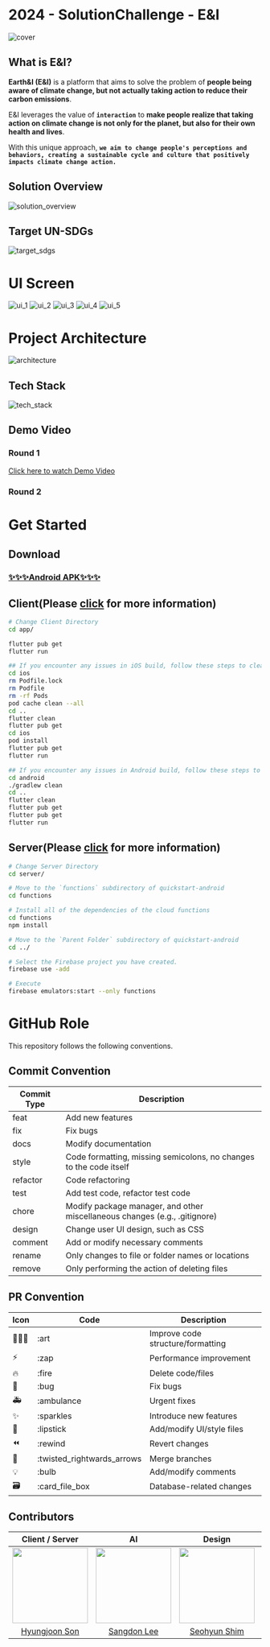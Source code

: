# 2024 - SolutionChallenge - E&I

<img src="https://github.com/GDSC-DGU/2024-SolutionChallenge-EarthAndI/assets/59119468/73cd541e-80ac-445c-8e76-85d70be7998d" alt="cover"/>

## What is E&I?

**Earth&I (E&I)** is a platform that aims to solve the problem of **people being aware of climate change, but not actually taking action to reduce their carbon emissions**.

E&I leverages the value of **`interaction`** to **make people realize that taking action on climate change is not only for the planet, but also for their own health and lives**.

With this unique approach, **`we aim to change people's perceptions and behaviors, creating a sustainable cycle and culture that positively impacts climate change action.`**

## Solution Overview

<img src="https://github.com/GDSC-DGU/2024-SolutionChallenge-EarthAndI/assets/59119468/fd06c192-5d07-4fce-b84e-15290dc2364c" alt="solution_overview"/>

## Target UN-SDGs

<img src="https://github.com/GDSC-DGU/2024-SolutionChallenge-EarthAndI/assets/59119468/48b420ab-85b1-4d75-96ef-f1dbc0cf1d21" alt="target_sdgs"/>

# UI Screen

<img src="https://github.com/GDSC-DGU/2024-SolutionChallenge-EarthAndI/assets/59119468/9ee3eafb-4e53-44e2-9edc-7b332c796a06" alt="ui_1"/>
<img src="https://github.com/GDSC-DGU/2024-SolutionChallenge-EarthAndI/assets/59119468/8babe729-f2be-4d78-b88d-ed9a9e3a8bec" alt="ui_2"/>
<img src="https://github.com/GDSC-DGU/2024-SolutionChallenge-EarthAndI/assets/59119468/9954e88b-e557-406c-a941-d291f3b3d91d" alt="ui_3"/>
<img src="https://github.com/GDSC-DGU/2024-SolutionChallenge-EarthAndI/assets/59119468/4f52b3e3-7840-476d-a247-f02b0d83497e" alt="ui_4"/>
<img src="https://github.com/GDSC-DGU/2024-SolutionChallenge-EarthAndI/assets/59119468/337c6538-090c-4329-aa31-a104a5fa88f7" alt="ui_5"/>

# Project Architecture

<img src="https://github.com/GDSC-DGU/2024-SolutionChallenge-EarthAndI/assets/59119468/254a7baa-dd20-474e-a14c-47d019236bfb" alt="architecture"/>

## Tech Stack

<img src="https://github.com/GDSC-DGU/2024-SolutionChallenge-EarthAndI/assets/59119468/56931d7d-d1e6-450b-b1d7-986ea132b739" alt="tech_stack"/>

## Demo Video

### Round 1

[Click here to watch Demo Video](https://www.youtube.com/watch?v=rcZhUAFW9DA)

### Round 2

<!-- Round 2 Youtube URL -->

# Get Started

## Download

### [✨✨✨Android APK✨✨✨](https://drive.google.com/file/d/1EDS7hdspV1wO7n38_Oiy6Tbk0cix9L_q/view?usp=sharing)

## Client(Please [click](/app/README.md) for more information)

```sh
# Change Client Directory
cd app/

flutter pub get
flutter run

## If you encounter any issues in iOS build, follow these steps to clean your build cache for iOS
cd ios
rm Podfile.lock
rm Podfile
rm -rf Pods
pod cache clean --all
cd ..
flutter clean
flutter pub get
cd ios
pod install
flutter pub get
flutter run

## If you encounter any issues in Android build, follow these steps to clean your build cache for Android
cd android
./gradlew clean
cd ..
flutter clean
flutter pub get
flutter pub get
flutter run
```

## Server(Please [click](/server/README.md) for more information)

```sh
# Change Server Directory
cd server/

# Move to the `functions` subdirectory of quickstart-android
cd functions

# Install all of the dependencies of the cloud functions
cd functions
npm install

# Move to the `Parent Folder` subdirectory of quickstart-android
cd ../

# Select the Firebase project you have created.
firebase use -add

# Execute
firebase emulators:start --only functions
```

# GitHub Role

This repository follows the following conventions.

## Commit Convention

| Commit Type | Description                                                                |
| ----------- | -------------------------------------------------------------------------- |
| feat        | Add new features                                                           |
| fix         | Fix bugs                                                                   |
| docs        | Modify documentation                                                       |
| style       | Code formatting, missing semicolons, no changes to the code itself         |
| refactor    | Code refactoring                                                           |
| test        | Add test code, refactor test code                                          |
| chore       | Modify package manager, and other miscellaneous changes (e.g., .gitignore) |
| design      | Change user UI design, such as CSS                                         |
| comment     | Add or modify necessary comments                                           |
| rename      | Only changes to file or folder names or locations                          |
| remove      | Only performing the action of deleting files                               |

## PR Convention

| Icon | Code                       | Description                       |
| ---- | -------------------------- | --------------------------------- |
| 🧑🏻‍🎨   | :art                       | Improve code structure/formatting |
| ⚡️  | :zap                       | Performance improvement           |
| 🔥   | :fire                      | Delete code/files                 |
| 🐛   | :bug                       | Fix bugs                          |
| 🚑   | :ambulance                 | Urgent fixes                      |
| ✨   | :sparkles                  | Introduce new features            |
| 💄   | :lipstick                  | Add/modify UI/style files         |
| ⏪   | :rewind                    | Revert changes                    |
| 🔀   | :twisted_rightwards_arrows | Merge branches                    |
| 💡   | :bulb                      | Add/modify comments               |
| 🗃    | :card_file_box             | Database-related changes          |

## Contributors

|                               Client / Server                                |                                      AI                                      |                                    Design                                     |                                    Client                                    |
| :--------------------------------------------------------------------------: | :--------------------------------------------------------------------------: | :---------------------------------------------------------------------------: | :--------------------------------------------------------------------------: |
| <img src="https://avatars.githubusercontent.com/u/62001944?v=4" width=150px> | <img src="https://avatars.githubusercontent.com/u/88819145?v=4" width=150px> | <img src="https://avatars.githubusercontent.com/u/117021241?v=4" width=150px> | <img src="https://avatars.githubusercontent.com/u/59119468?v=4" width=150px> |
|               [Hyungjoon Son](https://github.com/HyungJoonSon)               |                  [Sangdon Lee](https://github.com/leeideal)                  |                [Seohyun Shim](https://github.com/shimseohyun)                 |                 [Wonho Jeong](https://github.com/wonho1401)                  |
